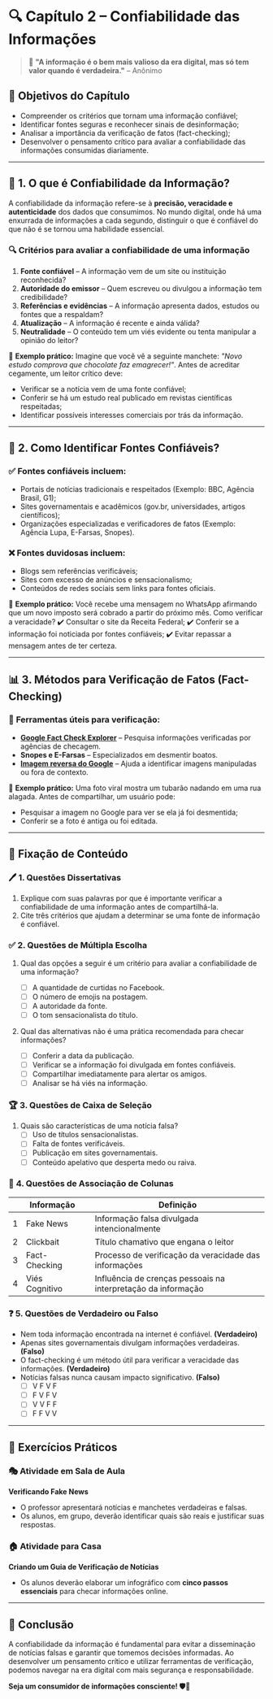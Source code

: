 # 🔍 **Capítulo 2 – Confiabilidade das Informações**

> 🧠 **"A informação é o bem mais valioso da era digital, mas só tem valor quando é verdadeira."** – Anônimo

## 🎯 **Objetivos do Capítulo**

- Compreender os critérios que tornam uma informação confiável;
- Identificar fontes seguras e reconhecer sinais de desinformação;
- Analisar a importância da verificação de fatos (fact-checking);
- Desenvolver o pensamento crítico para avaliar a confiabilidade das informações consumidas diariamente.

------

## 📌 **1. O que é Confiabilidade da Informação?**

A confiabilidade da informação refere-se à **precisão, veracidade e autenticidade** dos dados que consumimos. No mundo digital, onde há uma enxurrada de informações a cada segundo, distinguir o que é confiável do que não é se tornou uma habilidade essencial.

### 🔍 **Critérios para avaliar a confiabilidade de uma informação**

1. **Fonte confiável** – A informação vem de um site ou instituição reconhecida?
2. **Autoridade do emissor** – Quem escreveu ou divulgou a informação tem credibilidade?
3. **Referências e evidências** – A informação apresenta dados, estudos ou fontes que a respaldam?
4. **Atualização** – A informação é recente e ainda válida?
5. **Neutralidade** – O conteúdo tem um viés evidente ou tenta manipular a opinião do leitor?

📌 **Exemplo prático:** Imagine que você vê a seguinte manchete: *"Novo estudo comprova que chocolate faz emagrecer!"*. Antes de acreditar cegamente, um leitor crítico deve:

- Verificar se a notícia vem de uma fonte confiável;
- Conferir se há um estudo real publicado em revistas científicas respeitadas;
- Identificar possíveis interesses comerciais por trás da informação.

------

## 📰 **2. Como Identificar Fontes Confiáveis?**

### ✅ **Fontes confiáveis incluem:**

- Portais de notícias tradicionais e respeitados (Exemplo: BBC, Agência Brasil, G1);
- Sites governamentais e acadêmicos (gov.br, universidades, artigos científicos);
- Organizações especializadas e verificadores de fatos (Exemplo: Agência Lupa, E-Farsas, Snopes).

### ❌ **Fontes duvidosas incluem:**

- Blogs sem referências verificáveis;
- Sites com excesso de anúncios e sensacionalismo;
- Conteúdos de redes sociais sem links para fontes oficiais.

📌 **Exemplo prático:** Você recebe uma mensagem no WhatsApp afirmando que um novo imposto será cobrado a partir do próximo mês. Como verificar a veracidade? ✔️ Consultar o site da Receita Federal; ✔️ Conferir se a informação foi noticiada por fontes confiáveis; ✔️ Evitar repassar a mensagem antes de ter certeza.

------

## 📊 **3. Métodos para Verificação de Fatos (Fact-Checking)**

### 🔎 **Ferramentas úteis para verificação:**

- [**Google Fact Check Explorer**](https://toolbox.google.com/factcheck) – Pesquisa informações verificadas por agências de checagem.
- **Snopes e E-Farsas** – Especializados em desmentir boatos.
- [**Imagem reversa do Google**](https://newsinitiative.withgoogle.com/pt-br/resources/trainings/fundamentals/reverse-image-search-verifying-photos/) – Ajuda a identificar imagens manipuladas ou fora de contexto.

📌 **Exemplo prático:** Uma foto viral mostra um tubarão nadando em uma rua alagada. Antes de compartilhar, um usuário pode:

- Pesquisar a imagem no Google para ver se ela já foi desmentida;
- Conferir se a foto é antiga ou foi editada.

------

## 📝 **Fixação de Conteúdo**

### 🖊️ **1. Questões Dissertativas**

1. Explique com suas palavras por que é importante verificar a confiabilidade de uma informação antes de compartilhá-la.
2. Cite três critérios que ajudam a determinar se uma fonte de informação é confiável.

### ✅ **2. Questões de Múltipla Escolha**

1. Qual das opções a seguir é um critério para avaliar a confiabilidade de uma informação?

   - [ ] A quantidade de curtidas no Facebook.
   - [ ] O número de emojis na postagem.
   - [ ] A autoridade da fonte.
   - [ ] O tom sensacionalista do título.

2. Qual das alternativas  não  é uma prática recomendada para checar informações?

   - [ ] Conferir a data da publicação.
   - [ ] Verificar se a informação foi divulgada em fontes confiáveis.
   - [ ] Compartilhar imediatamente para alertar os amigos.
   - [ ] Analisar se há viés na informação.

### 🏆 **3. Questões de Caixa de Seleção**

1. Quais são características de uma notícia falsa?
   - [ ] Uso de títulos sensacionalistas.
   - [ ] Falta de fontes verificáveis.
   - [ ] Publicação em sites governamentais.
   - [ ] Conteúdo apelativo que desperta medo ou raiva.

### 🔄 **4. Questões de Associação de Colunas**

|      | Informação     |      | Definição                                                    |
| ---- | -------------- | ---- | ------------------------------------------------------------ |
| 1    | Fake News      |      | Informação falsa divulgada intencionalmente                  |
| 2    | Clickbait      |      | Título chamativo que engana o leitor                         |
| 3    | Fact-Checking  |      | Processo de verificação da veracidade das informações        |
| 4    | Viés Cognitivo |      | Influência de crenças pessoais na interpretação da informação |

### ❓ **5. Questões de Verdadeiro ou Falso**

- Nem toda informação encontrada na internet é confiável. **(Verdadeiro)**
- Apenas sites governamentais divulgam informações verdadeiras. **(Falso)**
- O fact-checking é um método útil para verificar a veracidade das informações. **(Verdadeiro)**
- Notícias falsas nunca causam impacto significativo. **(Falso)**
  - [ ] V F V F
  - [ ] F V F V
  - [ ] V V F F
  - [ ] F F V V

------

## 🏫 **Exercícios Práticos**

### 🎭 **Atividade em Sala de Aula**

**Verificando Fake News**

- O professor apresentará notícias e manchetes verdadeiras e falsas.
- Os alunos, em grupo, deverão identificar quais são reais e justificar suas respostas.

### 🏠 **Atividade para Casa**

**Criando um Guia de Verificação de Notícias**

- Os alunos deverão elaborar um infográfico com **cinco passos essenciais** para checar informações online.

------

## 🎯 **Conclusão**

A confiabilidade da informação é fundamental para evitar a disseminação de notícias falsas e garantir que tomemos decisões informadas. Ao desenvolver um pensamento crítico e utilizar ferramentas de verificação, podemos navegar na era digital com mais segurança e responsabilidade.

**Seja um consumidor de informações consciente! 🛡️📖**
